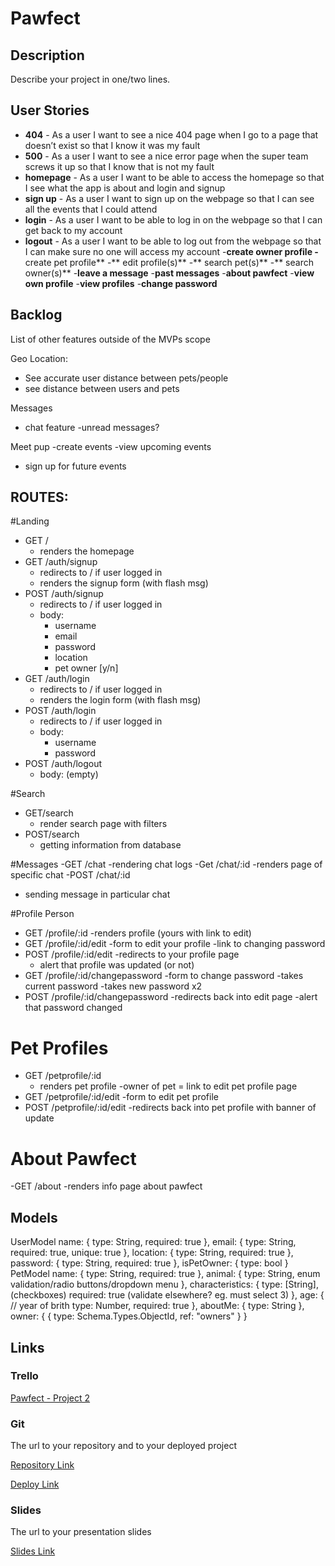 
# Pawfect

## Description

Describe your project in one/two lines.
 
## User Stories

- **404** - As a user I want to see a nice 404 page when I go to a page that doesn’t exist so that I know it was my fault 
- **500** - As a user I want to see a nice error page when the super team screws it up so that I know that is not my fault
- **homepage** - As a user I want to be able to access the homepage so that I see what the app is about and login and signup
- **sign up** - As a user I want to sign up on the webpage so that I can see all the events that I could attend
- **login** - As a user I want to be able to log in on the webpage so that I can get back to my account
- **logout** - As a user I want to be able to log out from the webpage so that I can make sure no one will access my account
-**create owner profile
-** create pet profile**
-** edit profile(s)**
-** search pet(s)**
-** search owner(s)**
-**leave a message**
-**past messages**
-**about pawfect**
-**view own profile**
-**view profiles**
-**change password**

## Backlog

List of other features outside of the MVPs scope

Geo Location:
- See accurate user distance between pets/people
- see distance between users and pets 


Messages
- chat feature 
  -unread messages?
  
  
Meet pup 
-create events
-view upcoming events
- sign up for future events 


## ROUTES:

#Landing
- GET / 
  - renders the homepage
- GET /auth/signup
  - redirects to / if user logged in
  - renders the signup form (with flash msg)
- POST /auth/signup
  - redirects to / if user logged in
  - body:
    - username
    - email
    - password
    - location
    - pet owner [y/n]
- GET /auth/login
  - redirects to / if user logged in
  - renders the login form (with flash msg)
- POST /auth/login
  - redirects to / if user logged in
  - body:
    - username
    - password
- POST /auth/logout
  - body: (empty)

#Search
- GET/search
  - render search page with filters 
- POST/search
  - getting information from database
 
 #Messages
 -GET /chat
  -rendering chat logs 
 -Get /chat/:id
  -renders page of specific chat
 -POST /chat/:id
  - sending message in particular chat 
  
  #Profile Person
  - GET /profile/:id
    -renders profile (yours with link to edit)
  - GET /profile/:id/edit
    -form to edit your profile 
    -link to changing password 
  - POST /profile/:id/edit
    -redirects to your profile page 
    - alert that profile was updated (or not)
  - GET /profile/:id/changepassword
    -form to change password
      -takes current password 
      -takes new password x2
  - POST /profile/:id/changepassword
    -redirects back into edit page 
    -alert that password changed 
    
  # Pet Profiles
  
  - GET /petprofile/:id
    - renders pet profile 
      -owner of pet = link to edit pet profile page 
  - GET /petprofile/:id/edit
    -form to edit pet profile
  - POST /petprofile/:id/edit
    -redirects back into pet profile with banner of update 
  
  # About Pawfect
  -GET /about 
    -renders info page about pawfect
  
  
## Models

UserModel
    name: {
        type: String,
        required: true
    },
    email: {
        type: String,
        required: true,
        unique: true
    },
    location: {
        type: String,
        required: true
    },
    password: {
        type: String,
        required: true
    },
    isPetOwner: {
        type: bool
    }
PetModel
    name: {
        type: String,
        required: true
    },
    animal: {
        type: String,
        enum validation/radio buttons/dropdown menu
    },
    characteristics: {
        type: [String], (checkboxes)
        required: true (validate elsewhere? eg. must select 3) 
    },
    age: { // year of brith
        type: Number,
        required: true
    },
    aboutMe: {
        type: String
    },
    owner: {
        {
            type: Schema.Types.ObjectId, 
            ref: "owners"
        }
    }


## Links

### Trello

[Pawfect - Project 2](https://trello.com/b/l5er81CT/pawfect-project-2)

### Git

The url to your repository and to your deployed project

[Repository Link](http://github.com)

[Deploy Link](http://heroku.com)

### Slides

The url to your presentation slides

[Slides Link](http://slides.com)
